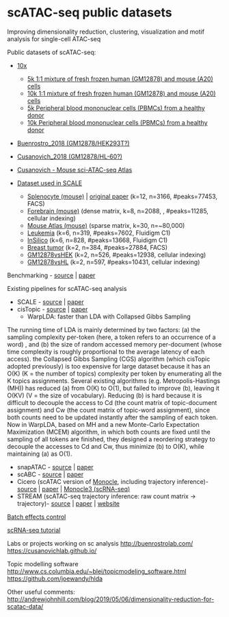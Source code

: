 # scATAC-seq public datasets
Improving dimensionality reduction, clustering, visualization and motif analysis for single-cell ATAC-seq

Public datasets of scATAC-seq:
* [10x](https://www.10xgenomics.com/resources/datasets/)
  * [5k 1:1 mixture of fresh frozen human (GM12878) and mouse (A20) cells](https://support.10xgenomics.com/single-cell-atac/datasets/1.2.0/atac_v1_hgmm_5k)
  * [10k 1:1 mixture of fresh frozen human (GM12878) and mouse (A20) cells](https://support.10xgenomics.com/single-cell-atac/datasets/1.2.0/atac_v1_hgmm_10k)
  * [5k Peripheral blood mononuclear cells (PBMCs) from a healthy donor](https://support.10xgenomics.com/single-cell-atac/datasets/1.2.0/atac_v1_pbmc_5k)
  * [10k Peripheral blood mononuclear cells (PBMCs) from a healthy donor](https://support.10xgenomics.com/single-cell-atac/datasets/1.2.0/atac_v1_pbmc_10k)
* [Buenrostro_2018 (GM12878/HEK293T?)](https://github.com/pinellolab/scATAC-benchmarking/tree/master/Real_Data/Buenrostro_2018_bulkpeaks/input)
* [Cusanovich_2018 (GM12878/HL-60?)](https://github.com/pinellolab/scATAC-benchmarking/tree/master/Real_Data/Cusanovich_2018/input)
* [Cusanovich - Mouse sci-ATAC-seq Atlas](http://staff.washington.edu/hpliner/data/kidney_data.txt.gz)

* [Dataset used in SCALE](https://cloud.tsinghua.edu.cn/d/eb4371c556bc46ef8516/)
  * [Splenocyte (mouse)](https://cloud.tsinghua.edu.cn/d/eb4371c556bc46ef8516/?p=%2FSplenocyte&mode=list) | [original paper](https://www.nature.com/articles/s41467-018-07771-0) (k=12, n=3166, #peaks=77453, FACS)
  * [Forebrain (mouse)](https://cloud.tsinghua.edu.cn/d/eb4371c556bc46ef8516/?p=%2FForebrain&mode=list) (dense matrix, k=8, n=2088, , #peaks=11285, cellular indexing)
  * [Mouse Atlas (mouse)](https://cloud.tsinghua.edu.cn/d/eb4371c556bc46ef8516/?p=%2Fmouse_atlas&mode=list) (sparse matrix, k=30, n=~80,000)
  * [Leukemia](https://cloud.tsinghua.edu.cn/d/eb4371c556bc46ef8516/?p=%2FLeukemia&mode=list) (k=6, n=319, #peaks=7602, Fluidigm C1)
  * [InSilico](https://cloud.tsinghua.edu.cn/d/eb4371c556bc46ef8516/?p=%2FInSilico&mode=list) (k=6, n=828, #peaks=13668, Fluidigm C1)
  * [Breast tumor](https://cloud.tsinghua.edu.cn/d/eb4371c556bc46ef8516/?p=%2FBreast_Tumor&mode=list) (k=2, n=384, #peaks=27884, FACS)
  * [GM12878vsHEK](https://cloud.tsinghua.edu.cn/d/eb4371c556bc46ef8516/?p=%2FGM12878vsHEK&mode=list) (k=2, n=526, #peaks=12938, cellular indexing)
  * [GM12878vsHL](https://cloud.tsinghua.edu.cn/d/eb4371c556bc46ef8516/?p=%2FGM12878vsHL&mode=list) (k=2, n=597, #peaks=10431, cellular indexing)

Benchmarking - [source](https://github.com/pinellolab/scATAC-benchmarking) | [paper](https://genomebiology.biomedcentral.com/articles/10.1186/s13059-019-1854-5)

Existing pipelines for scATAC-seq analysis
* SCALE - [source](https://github.com/jsxlei/SCALE) | [paper](https://www.nature.com/articles/s41467-019-12630-7)
* cisTopic - [source](https://github.com/aertslab/cisTopic) | [paper](https://www.nature.com/articles/s41592-019-0367-1)
  * WarpLDA: faster than LDA with Collapsed Gibbs Sampling
  
The running time of LDA is mainly determined by two factors: (a) the sampling complexity per-token (here, a token refers to an occurrence of a word) , and (b) the size of random accessed memory per-document (whose time complexity is roughly proportional to the average latency of each access). the Collapsed Gibbs Sampling (CGS) algorithm (which cisTopic adopted previously) is too expensive for large dataset because it has an O(K) (K = the number of topics) complexity per token by enumerating all the K topics assignments.
Several existing algorithms (e.g. Metropolis-Hastings (MH)) has reduced (a) from O(K) to O(1), but failed to improve (b), leaving it O(KV) (V = the size of vocabulary). Reducing (b) is hard because it is difficult to decouple the access to Cd (the count matrix of topic-document assignment) and Cw (the count matrix of topic-word assignment), since both counts need to be updated instantly after the sampling of each token.
Now in WarpLDA, based on MH and a new Monte-Carlo Expectation Maximization (MCEM) algorithm, in which both counts are fixed until the sampling of all tokens are finished, they designed a reordering strategy to decouple the accesses to Cd and Cw, thus minimize (b) to O(K), while maintaining (a) as O(1).


* snapATAC - [source](https://github.com/r3fang/SnapATAC) | [paper](https://www.biorxiv.org/content/10.1101/615179v2)
* scABC - [source](https://github.com/SUwonglab/scABC) | [paper](https://www.nature.com/articles/s41467-018-04629-3)
* Cicero (scATAC version of [Monocle](https://cole-trapnell-lab.github.io/monocle3/), including trajectory inference)- [source](https://cole-trapnell-lab.github.io/cicero-release/docs_m3/) | [paper](https://www.cell.com/molecular-cell/fulltext/S1097-2765(18)305) | [Monocle3 (scRNA-seq)](https://cole-trapnell-lab.github.io/monocle3/)
* STREAM (scATAC-seq trajectory inference: raw count matrix -> trajectory)- [source](http://stream.pinellolab.org) | [paper](https://www.nature.com/articles/s41467-019-09670-4) | [website](https://stream.pinellolab.partners.org/) 


[Batch effects control](http://bioconductor.org/packages/devel/bioc/vignettes/batchelor/inst/doc/correction.html)

[scRNA-seq tutorial](https://github.com/yuchaojiang/ISMB2020_SingleCellTutorial)

Labs or projects working on sc analysis
http://buenrostrolab.com/
https://cusanovichlab.github.io/


Topic modelling software 
http://www.cs.columbia.edu/~blei/topicmodeling_software.html
https://github.com/joewandy/hlda

Other useful comments:
http://andrewjohnhill.com/blog/2019/05/06/dimensionality-reduction-for-scatac-data/



